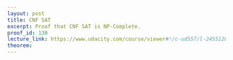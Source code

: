 ```yaml
---
layout: post
title: CNF SAT
excerpt: Proof that CNF SAT is NP-Complete.
proof_id: 130
lecture_link: https://www.udacity.com/course/viewer#!/c-ud557/l-2455128550/m-2468098581
theorem: 
---
```


